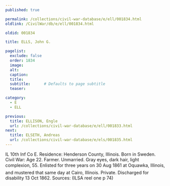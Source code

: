 ```yaml
---
published: true

permalink: /collections/civil-war-database/e/ell/001834.html
oldlink: /CivilWar/db/e/ell/001834.html

oldid: 001834

title: ELLS, John G.

pagelist:
  exclude: false
  order: 1834
  image: 
  alt:
  caption:
  title:
  subtitle:      # Defaults to page subtitle
  teaser:

category: 
  - E 
  - ELL

previous:
  title: ELLISON, Engle
  url: /collections/civil-war-database/e/ell/001833.html  
next:
  title: ELSETH, Andreas
  url: /collections/civil-war-database/e/els/001835.html   
---
```

IL 10th Inf Co E. Residence: Henderson County, Illinois. Born in Sweden. Civil War: Age 22. Farmer. Unmarried. Gray eyes, dark hair, light complexion, 5&#146;5&#148;. Enlisted for three years on 30 Aug 1861 at Oquawka, Illinois, and mustered that same day at Cairo, Illinois. Private. Discharged for disability 13 Oct 1862. Sources: (ILSA reel one p 74)
